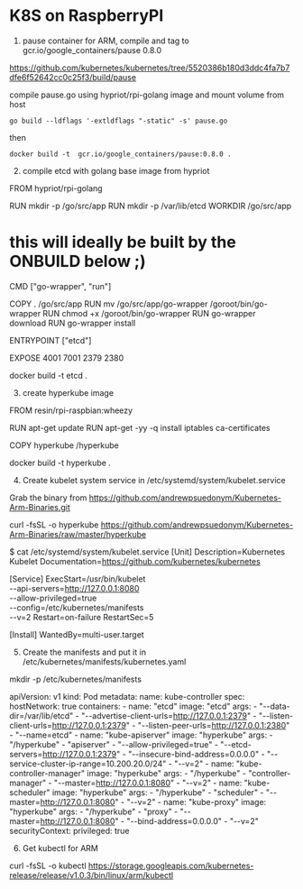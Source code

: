 <!---
   Copyright {yyyy} {name of copyright owner}

   Licensed under the Apache License, Version 2.0 (the "License");
   you may not use this file except in compliance with the License.
   You may obtain a copy of the License at

       http://www.apache.org/licenses/LICENSE-2.0

   Unless required by applicable law or agreed to in writing, software
   distributed under the License is distributed on an "AS IS" BASIS,
   WITHOUT WARRANTIES OR CONDITIONS OF ANY KIND, either express or implied.
   See the License for the specific language governing permissions and
   limitations under the License.
--->

K8S on RaspberryPI
==================

1. pause container for ARM, compile and tag to gcr.io/google_containers/pause   0.8.0 

https://github.com/kubernetes/kubernetes/tree/5520386b180d3ddc4fa7b7dfe6f52642cc0c25f3/build/pause

compile pause.go using hypriot/rpi-golang image and mount volume from host

    go build --ldflags '-extldflags "-static" -s' pause.go

then

    docker build -t  gcr.io/google_containers/pause:0.8.0 .

2. compile etcd with golang base image from hypriot

FROM hypriot/rpi-golang

RUN mkdir -p /go/src/app
RUN mkdir -p /var/lib/etcd
WORKDIR /go/src/app

# this will ideally be built by the ONBUILD below ;)
CMD ["go-wrapper", "run"]

COPY . /go/src/app
RUN mv /go/src/app/go-wrapper /goroot/bin/go-wrapper
RUN chmod +x /goroot/bin/go-wrapper
RUN go-wrapper download
RUN go-wrapper install

ENTRYPOINT ["etcd"]

EXPOSE 4001 7001 2379 2380

docker build -t etcd .

3. create hyperkube image

FROM resin/rpi-raspbian:wheezy

RUN apt-get update
RUN apt-get -yy -q install iptables ca-certificates

COPY hyperkube /hyperkube

docker build -t hyperkube .

4. Create kubelet system service in /etc/systemd/system/kubelet.service

Grab the binary from https://github.com/andrewpsuedonym/Kubernetes-Arm-Binaries.git

curl -fsSL -o hyperkube https://github.com/andrewpsuedonym/Kubernetes-Arm-Binaries/raw/master/hyperkube

$ cat /etc/systemd/system/kubelet.service 
[Unit]
Description=Kubernetes Kubelet
Documentation=https://github.com/kubernetes/kubernetes

[Service]
ExecStart=/usr/bin/kubelet  \
--api-servers=http://127.0.0.1:8080 \
--allow-privileged=true \
--config=/etc/kubernetes/manifests \
--v=2
Restart=on-failure
RestartSec=5

[Install]
WantedBy=multi-user.target 

5. Create the manifests and put it in /etc/kubernetes/manifests/kubernetes.yaml

mkdir -p /etc/kubernetes/manifests

apiVersion: v1
kind: Pod
metadata: 
  name: kube-controller
spec: 
  hostNetwork: true
  containers: 
    - name: "etcd"
      image: "etcd"
      args: 
        - "--data-dir=/var/lib/etcd"
        - "--advertise-client-urls=http://127.0.0.1:2379"
        - "--listen-client-urls=http://127.0.0.1:2379"
        - "--listen-peer-urls=http://127.0.0.1:2380"
        - "--name=etcd"
    - name: "kube-apiserver"
      image: "hyperkube"
      args: 
        - "/hyperkube"
        - "apiserver"
        - "--allow-privileged=true"
        - "--etcd-servers=http://127.0.0.1:2379"
        - "--insecure-bind-address=0.0.0.0"
        - "--service-cluster-ip-range=10.200.20.0/24"
        - "--v=2"
    - name: "kube-controller-manager"
      image: "hyperkube"
      args: 
        - "/hyperkube"
        - "controller-manager"
        - "--master=http://127.0.0.1:8080"
        - "--v=2"
    - name: "kube-scheduler"
      image: "hyperkube"
      args:
        - "/hyperkube"
        - "scheduler"
        - "--master=http://127.0.0.1:8080"
        - "--v=2"
    - name: "kube-proxy"
      image: "hyperkube"
      args:
        - "/hyperkube"
        - "proxy"
        - "--master=http://127.0.0.1:8080"
        - "--bind-address=0.0.0.0"
        - "--v=2"
      securityContext:
        privileged: true

6. Get kubectl for ARM

curl -fsSL -o kubectl https://storage.googleapis.com/kubernetes-release/release/v1.0.3/bin/linux/arm/kubectl

